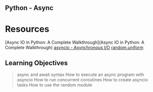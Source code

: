 ## Python - Async

# Resources
[Async IO in Python: A Complete Walkthrough](Async IO in Python: A Complete Walkthrough)
[asyncio - Asynchronous I/O](https://docs.python.org/3/library/asyncio.html)
[random.uniform](https://docs.python.org/3/library/random.html)

## Learning Objectives
> async and await syntax
> How to execute an async program with asyncio
> How to run concurrent coroutines
> How to create asyncio tasks
> How to use the random module
